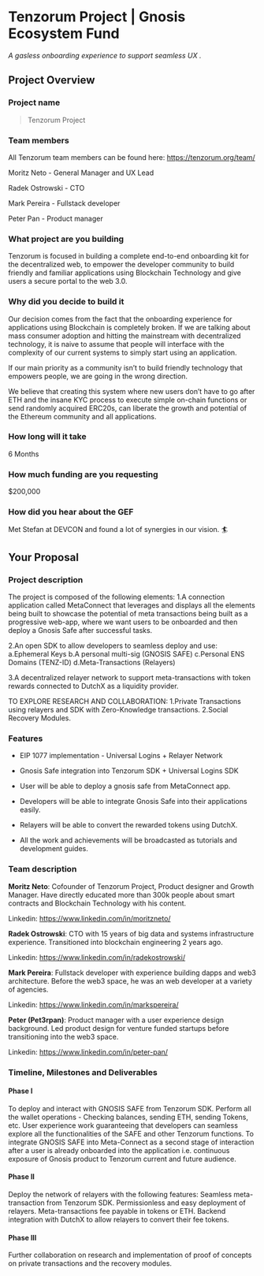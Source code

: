 # Tenzorum Project | Gnosis Ecosystem Fund
_A gasless onboarding experience to support seamless UX ._

## Project Overview

### Project name
> Tenzorum Project
### Team members 

All Tenzorum team members can be found here: https://tenzorum.org/team/

Moritz Neto - General Manager and UX Lead

Radek Ostrowski - CTO 

Mark Pereira - Fullstack developer 

Peter Pan - Product manager

### What project are you building 

Tenzorum is focused in building a complete end-to-end onboarding kit for the decentralized web, to empower the developer community to build friendly and familiar applications using Blockchain Technology and give users a secure portal to the web 3.0.

### Why did you decide to build it 

Our decision comes from the fact that the onboarding experience for applications using Blockchain is completely broken. If we are talking about mass consumer adoption and hitting the mainstream with decentralized technology, it is naive to assume that people will interface with the complexity of our current systems to simply start using an application.

If our main priority as a community isn’t to build friendly technology that empowers people, we are going in the wrong direction.

We believe that creating this system where new users don’t have to go after ETH and the insane KYC process to execute simple on-chain functions or send randomly acquired ERC20s, can liberate the growth and potential of the Ethereum community and all applications.


### How long will it take 

6 Months

### How much funding are you requesting  

$200,000

### How did you hear about the GEF

Met Stefan at DEVCON and found a lot of synergies in our vision. 🏄

## Your Proposal 
### Project description

The project is composed of the following elements:
1.A connection application called MetaConnect that leverages and displays all the elements being built to showcase the potential of meta transactions being built as a progressive web-app, where we want users to be onboarded and then deploy a Gnosis Safe after successful tasks.

2.An open SDK to allow developers to seamless deploy and use:
  a.Ephemeral Keys
  b.A personal multi-sig (GNOSIS SAFE)
  c.Personal ENS Domains (TENZ-ID)
  d.Meta-Transactions (Relayers)
  
3.A decentralized relayer network to support meta-transactions with token rewards connected to DutchX as a liquidity provider.


TO EXPLORE RESEARCH AND COLLABORATION:
1.Private Transactions using relayers and SDK with Zero-Knowledge transactions.
2.Social Recovery Modules.


### Features

- EIP 1077 implementation - Universal Logins + Relayer Network

- Gnosis Safe integration into Tenzorum SDK + Universal Logins SDK

- User will be able to deploy a gnosis safe from MetaConnect app.

- Developers will be able to integrate Gnosis Safe into their applications easily.

- Relayers will be able to convert the rewarded tokens using DutchX.

- All the work and achievements will be broadcasted as tutorials and development guides.

### Team description

**Moritz Neto**: Cofounder of Tenzorum Project, Product designer and Growth Manager. Have directly educated more than 300k people about smart contracts and Blockchain Technology with his content.

Linkedin: https://www.linkedin.com/in/moritzneto/


**Radek Ostrowski**: CTO with 15 years of big data and systems infrastructure experience. Transitioned into blockchain engineering 2 years ago.

Linkedin: https://www.linkedin.com/in/radekostrowski/

**Mark Pereira**: Fullstack developer with experience building dapps and web3 architecture. Before the web3 space, he was an web developer at a variety of agencies.

Linkedin: https://www.linkedin.com/in/markspereira/

**Peter (Pet3rpan)**: Product manager with a user experience design background. Led product design for venture funded startups before transitioning into the web3 space.

Linkedin: https://www.linkedin.com/in/peter-pan/

### Timeline, Milestones and Deliverables

#### Phase I
To deploy and interact with GNOSIS SAFE from Tenzorum SDK.
Perform all the wallet operations - Checking balances, sending ETH, sending Tokens, etc.
User experience work guaranteeing that developers can seamless explore all the functionalities of the SAFE and other Tenzorum functions.
To integrate GNOSIS SAFE into Meta-Connect as a second stage of interaction after a user is already onboarded into the application i.e. continuous exposure of Gnosis product to Tenzorum current and future audience.

#### Phase II
Deploy the network of relayers with the following features:
Seamless meta-transaction from Tenzorum SDK.
Permissionless and easy deployment of relayers.
Meta-transactions fee payable in tokens or ETH.
Backend integration with DutchX to allow relayers to convert their fee tokens.

#### Phase III
Further collaboration on research and implementation of proof of concepts on private transactions and the recovery modules.


